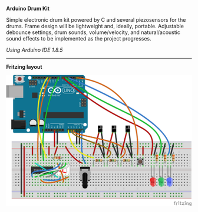 **Arduino Drum Kit**

Simple electronic drum kit powered by C and several piezosensors for the drums. Frame design will be lightweight and, ideally, portable. Adjustable debounce settings, drum sounds, volume/velocity, and natural/acoustic sound effects to be implemented as the project progresses.

*Using Arduino IDE 1.8.5*

---

**Fritzing layout**

![Arduino, breadboard, and connections](https://github.com/RhinoBabies/arduino-drum-kit/blob/master/adk_bb.png)
